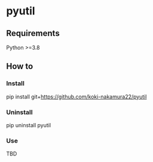 # pyutil

## Requirements

Python >=3.8

## How to

### Install

pip install git+https://github.com/koki-nakamura22/pyutil

### Uninstall

pip uninstall pyutil

### Use

TBD
